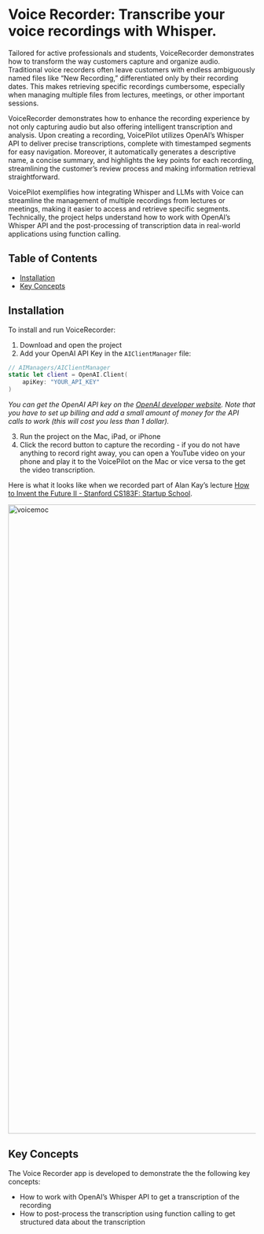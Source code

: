 # Voice Recorder: Transcribe your voice recordings with Whisper.

Tailored for active professionals and students, VoiceRecorder demonstrates how to transform the way customers capture and organize audio. Traditional voice recorders often leave customers with endless ambiguously named files like “New Recording,” differentiated only by their recording dates. This makes retrieving specific recordings cumbersome, especially when managing multiple files from lectures, meetings, or other important sessions. 

VoiceRecorder demonstrates how to enhance the recording experience by not only capturing audio but also offering intelligent transcription and analysis. Upon creating a recording, VoicePilot utilizes OpenAI’s Whisper API to deliver precise transcriptions, complete with timestamped segments for easy navigation. Moreover, it automatically generates a descriptive name, a concise summary, and highlights the key points for each recording, streamlining the customer’s review process and making information retrieval straightforward.

VoicePilot exemplifies how integrating Whisper and LLMs with Voice can streamline the management of multiple recordings from lectures or meetings, making it easier to access and retrieve specific segments. Technically, the project helps understand how to work with OpenAI’s Whisper API and the post-processing of transcription data in real-world applications using function calling. 

## Table of Contents
- [Installation](#installation)
- [Key Concepts](#key-concepts)

## Installation

To install and run VoiceRecorder:

1. Download and open the project
2. Add your OpenAI API Key in the `AIClientManager` file:

```swift
// AIManagers/AIClientManager
static let client = OpenAI.Client(
    apiKey: "YOUR_API_KEY"
)
```

*You can get the OpenAI API key on the [OpenAI developer website](https://platform.openai.com/). Note that you have to set up billing and add a small amount of money for the API calls to work (this will cost you less than 1 dollar).* 

3. Run the project on the Mac, iPad, or iPhone
4. Click the record button to capture the recording - if you do not have anything to record right away, you can open a YouTube video on your phone and play it to the VoicePilot on the Mac or vice versa to the get the video transcription. 

Here is what it looks like when we recorded part of Alan Kay’s lecture [How to Invent the Future II - Stanford CS183F: Startup School](https://youtu.be/1e8VZlPBx_0?si=bg_mchxsLDxFb8Hz).

 <img width="1280" alt="voicemoc" src="https://github.com/preternatural-explore/VoicePilot/assets/1157147/c5542492-b86b-4358-966e-0edbb268f88d"><br />


## Key Concepts

The Voice Recorder app is developed to demonstrate the the following key concepts:
- How to work with OpenAI’s Whisper API to get a transcription of the recording
- How to post-process the transcription using function calling to get structured data about the transcription
